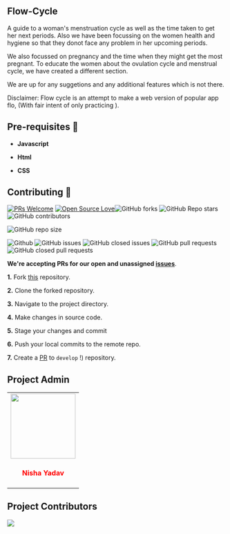 ##  Flow-Cycle

A guide to a woman's menstruation cycle as well as the time taken to get her next periods.
Also we have been focussing on the women health and hygiene so that they donot face any problem in her upcoming periods.
<p> We also focussed on pregnancy and the time when they might get the most pregnant. To educate the women about the ovulation cycle and menstrual cycle, we have created a different section.</p>

<p> We are up for any suggetions and any additional features which is not there. </p>

<p> Disclaimer: Flow cycle is an attempt to make a web version of popular app flo, (With fair intent of only practicing ). </p>

## Pre-requisites :rotating_light:


- **Javascript** 
    

- **Html** 
    
    
- **CSS** 
    
## Contributing :handshake:

[![PRs Welcome](https://img.shields.io/badge/PRs-welcome-brightgreen.svg?style=flat&logo=git&logoColor=white)](https://github.com/nisha331/flow_cycle1/pulls)  [![Open Source Love](https://badges.frapsoft.com/os/v2/open-source.svg?v=103)](https://github.com/nisha331/flow_cycle1)![GitHub forks](https://img.shields.io/github/forks/nisha331/flow_cycle1)
![GitHub Repo stars](https://img.shields.io/github/stars/nisha331/flow_cycle1)
![GitHub contributors](https://img.shields.io/github/contributors/nisha331/flow_cycle1)

  
![GitHub repo size](https://img.shields.io/github/repo-size/nisha331/flow_cycle1)

![Github](https://img.shields.io/github/license/nisha331/flow_cycle1)
![GitHub issues](https://img.shields.io/github/issues/nisha331/flow_cycle1)
![GitHub closed issues](https://img.shields.io/github/issues-closed-raw/nisha331/flow_cycle1)
![GitHub pull requests](https://img.shields.io/github/issues-pr/nisha331/flow_cycle1)
![GitHub closed pull requests](https://img.shields.io/github/issues-pr-closed/nisha331/flow_cycle1)


**We're accepting PRs for our open and unassigned [issues](https://github.com/nisha331/flow_cycle1/issues)**.


**1.** Fork [this](https://github.com/nisha331/flow_cycle1) repository.

**2.** Clone the forked repository.

**3.** Navigate to the project directory.

**4.** Make changes in source code.

**5.** Stage your changes and commit

**6.** Push your local commits to the remote repo.

**7.** Create a [PR](https://help.github.com/en/github/collaborating-with-issues-and-pull-requests/creating-a-pull-request) to `develop` !) repository.

## Project Admin

<table>
<tr>
<td align="center"><a href="https://github.com/nisha331"><img src="https://avatars.githubusercontent.com/u/85225156?s=400&u=3363e9db42792ae40a18b3119c745930bb85cf47&v=4" width=150px height=150px /></a></br> <h4 style="color:red;">Nisha Yadav</h4>   </td>

</tr>
</table>

## Project Contributors

<a href="https://github.com/nisha331/flow_cycle1/graphs/contributors">
<img src="https://contrib.rocks/image?repo=nisha331/flow_cycle1" />
</a>
